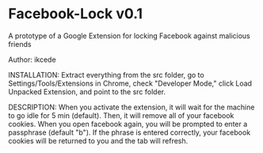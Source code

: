 Facebook-Lock v0.1
=============

A prototype of a Google Extension for locking Facebook against malicious friends

Author: ikcede

INSTALLATION: 
Extract everything from the src folder, go to Settings/Tools/Extensions in Chrome, 
check "Developer Mode," click Load Unpacked Extension, and point to the src folder.

DESCRIPTION:
When you activate the extension, it will wait for the machine to go idle for 5 min
(default). Then, it will remove all of your facebook cookies. When you open facebook
again, you will be prompted to enter a passphrase (default "b"). If the phrase is entered
correctly, your facebook cookies will be returned to you and the tab will refresh.